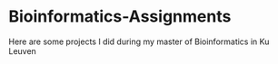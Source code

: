 # Bioinformatics-Assignments

Here are some projects I did during my master of Bioinformatics in Ku Leuven

